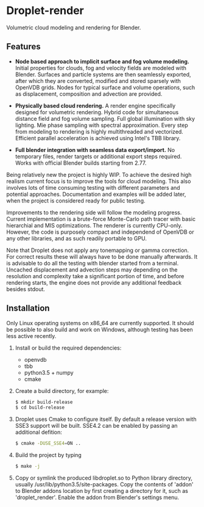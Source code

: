 # Droplet-render
Volumetric cloud modeling and rendering for Blender.

## Features
- <b>Node based approach to implicit surface and fog volume modeling.</b> Initial properties for clouds, fog and velocity fields are modeled with Blender. Surfaces and particle systems are then seamlessly exported, after which they are converted, modified and stored sparsely with OpenVDB grids. Nodes for typical surface and volume operations, such as displacement, composition and advection are provided.

- <b>Physically based cloud rendering.</b> A render engine specifically designed for volumetric rendering. Hybrid code for simultaneous distance field and fog volume sampling. Full global illumination with sky lighting. Mie phase sampling with spectral approximation. Every step from modeling to rendering is highly multithreaded and vectorized. Efficient parallel acceleration is achieved using Intel's TBB library.

- <b>Full blender integration with seamless data export/import.</b>
No temporary files, render targets or additional export steps required. Works with official Blender builds starting from 2.77.

Being relatively new the project is highly WIP. To achieve the desired high realism current focus is to improve the tools for cloud modeling. This also involves lots of time consuming testing with different parameters and potential approaches. Documentation and examples will be added later, when the project is considered ready for public testing.

Improvements to the rendering side will follow the modeling progress. Current implementation is a brute-force Monte-Carlo path tracer with basic hierarchial and MIS optimizations. The renderer is currently CPU-only. However, the code is purposely compact and independend of OpenVDB or any other libraries, and as such readily portable to GPU.

Note that Droplet does not apply any tonemapping or gamma correction. For correct results these will always have to be done manually afterwards. It is advisable to do all the testing with blender started from a terminal. Uncached displacement and advection steps may depending on the resolution and complexity take a significant portion of time, and before rendering starts, the engine does not provide any additional feedback besides stdout.

## Installation
Only Linux operating systems on x86_64 are currently supported. It should be possible to also build and work on Windows, although testing has been less active recently.
1. Install or build the required dependencies:
    - openvdb
    - tbb
    - python3.5 + numpy
    - cmake

2. Create a build directory, for example:

    ```sh
    $ mkdir build-release
    $ cd build-release
    ```

3. Droplet uses Cmake to configure itself. By default a release version with SSE3 support will be built. SSE4.2 can be enabled by passing an additional defition:

    ```sh
    $ cmake -DUSE_SSE4=ON ..
    ```

4. Build the project by typing

    ```sh
    $ make -j
    ```

5. Copy or symlink the produced libdroplet.so to Python library directory, usually /usr/lib/python3.5/site-packages. Copy the contents of 'addon' to Blender addons location by first creating a directory for it, such as 'droplet_render'. Enable the addon from Blender's settings menu.
